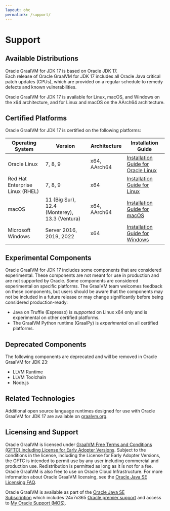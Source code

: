 ```yaml
---
layout: ohc
permalink: /support/
---
```


# Support

## Available Distributions

Oracle GraalVM for JDK 17 is based on Oracle JDK 17.  
Each release of Oracle GraalVM for JDK 17 includes all Oracle Java critical patch updates (CPUs), which are provided on a regular schedule to remedy defects and known vulnerabilities.

Oracle GraalVM for JDK 17 is available for Linux, macOS, and Windows on the x64 architecture, and for Linux and macOS on the AArch64 architecture.

## Certified Platforms

Oracle GraalVM for JDK 17 is certified on the following platforms:

| Operating System 	| Version 	| Architecture 	| Installation Guide 	|
|------------------------------------	|--------------	|--------------	|-------------------------------------------------------------------------------------------------------------------------------------------------------------------------------------	|
| Oracle Linux 	| 7, 8, 9 	| x64, AArch64| [Installation Guide for Oracle Linux](../getting-started/graalvm-enterprise/oci/installation-compute-instance-with-OL.md) 	|
| Red Hat Enterprise Linux (RHEL) 	| 7, 8, 9 	| x64 	| [Installation Guide for Linux](../getting-started/graalvm-enterprise/linux.md) 	|
| macOS 	| 11 (Big Sur), 12.4 (Monterey), 13.3 (Ventura)	| x64, AArch64	| [Installation Guide for macOS](../getting-started/graalvm-enterprise/macos.md) 	|
| Microsoft Windows 	| Server 2016, 2019, 2022	| x64 	| [Installation Guide for Windows](../getting-started/graalvm-enterprise/windows.md) 	|

## Experimental Components

Oracle GraalVM for JDK 17 includes some components that are considered experimental. 
These components are not meant for use in production and are not supported by Oracle. 
Some components are considered experimental on specific platforms. 
The GraalVM team welcomes feedback on these components, but users should be aware that the components may not be included in a future release or may change significantly before being considered production-ready:
* Java on Truffle (Espresso) is _supported_ on Linux x64 only and is experimental on other certified platforms. 
* The GraalVM Python runtime (GraalPy) is _experimental_ on all certified platforms.

## Deprecated Components

The following components are deprecated and will be removed in Oracle GraalVM for JDK 23:
* LLVM Runtime
* LLVM Toolchain
* Node.js

## Related Technologies

Additional open source language runtimes designed for use with Oracle GraalVM for JDK 17 are available on [graalvm.org](https://www.graalvm.org/jdk17/reference-manual/languages/).

## Licensing and Support

Oracle GraalVM is licensed under [GraalVM Free Terms and Conditions (GFTC) including License for Early Adopter Versions](https://www.oracle.com/downloads/licenses/graal-free-license.html). 
Subject to the conditions in the license, including the License for Early Adopter Versions, the GFTC is intended to permit use by any user including commercial and production use. 
Redistribution is permitted as long as it is not for a fee. 
Oracle GraalVM is also free to use on Oracle Cloud Infrastructure. 
For more information about Oracle GraalVM licensing, see the [Oracle Java SE Licensing FAQ](https://www.oracle.com/java/technologies/javase/jdk-faqs.html#GraalVM-licensing).

Oracle GraalVM is available as part of the [Oracle Java SE Subscription](https://www.oracle.com/java/java-se-subscription/) which includes 24x7x365 [Oracle premier support](https://www.oracle.com/support/premier/) and access to [My Oracle Support (MOS)](https://www.oracle.com/support/).